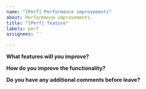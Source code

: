 ```yaml
---
name: "[Perf] Performance improvements"
about: Performance improvements.
title: "[Perf] feature"
labels: perf
assignees: ''

---
```


**What features will you improve?**

**How do you improve the functionality?**

**Do you have any additional comments before leave?**
